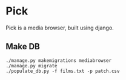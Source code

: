 # Pick

Pick is a media browser, built using django.

## Make DB

```
./manage.py makemigrations mediabrowser
./manage.py migrate
./populate_db.py -f films.txt -p patch.csv
```